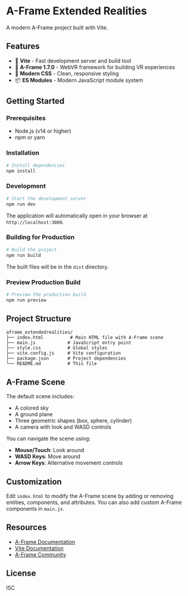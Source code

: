 # A-Frame Extended Realities

A modern A-Frame project built with Vite.

## Features

- 🚀 **Vite** - Fast development server and build tool
- 🥽 **A-Frame 1.7.0** - WebVR framework for building VR experiences
- 🎨 **Modern CSS** - Clean, responsive styling
- 📦 **ES Modules** - Modern JavaScript module system

## Getting Started

### Prerequisites

- Node.js (v14 or higher)
- npm or yarn

### Installation

```bash
# Install dependencies
npm install
```

### Development

```bash
# Start the development server
npm run dev
```

The application will automatically open in your browser at `http://localhost:3000`.

### Building for Production

```bash
# Build the project
npm run build
```

The built files will be in the `dist` directory.

### Preview Production Build

```bash
# Preview the production build
npm run preview
```

## Project Structure

```
aframe_extendedrealities/
├── index.html          # Main HTML file with A-Frame scene
├── main.js            # JavaScript entry point
├── style.css          # Global styles
├── vite.config.js     # Vite configuration
├── package.json       # Project dependencies
└── README.md          # This file
```

## A-Frame Scene

The default scene includes:
- A colored sky
- A ground plane
- Three geometric shapes (box, sphere, cylinder)
- A camera with look and WASD controls

You can navigate the scene using:
- **Mouse/Touch**: Look around
- **WASD Keys**: Move around
- **Arrow Keys**: Alternative movement controls

## Customization

Edit `index.html` to modify the A-Frame scene by adding or removing entities, components, and attributes. You can also add custom A-Frame components in `main.js`.

## Resources

- [A-Frame Documentation](https://aframe.io/docs/)
- [Vite Documentation](https://vitejs.dev/)
- [A-Frame Community](https://aframe.io/community/)

## License

ISC

